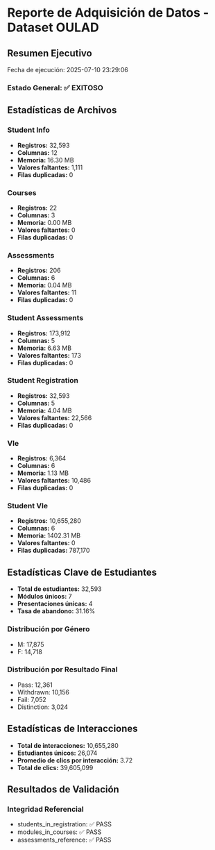 # Reporte de Adquisición de Datos - Dataset OULAD

## Resumen Ejecutivo

Fecha de ejecución: 2025-07-10 23:29:06

### Estado General: ✅ EXITOSO

## Estadísticas de Archivos


### Student Info
- **Registros:** 32,593
- **Columnas:** 12
- **Memoria:** 16.30 MB
- **Valores faltantes:** 1,111
- **Filas duplicadas:** 0


### Courses
- **Registros:** 22
- **Columnas:** 3
- **Memoria:** 0.00 MB
- **Valores faltantes:** 0
- **Filas duplicadas:** 0


### Assessments
- **Registros:** 206
- **Columnas:** 6
- **Memoria:** 0.04 MB
- **Valores faltantes:** 11
- **Filas duplicadas:** 0


### Student Assessments
- **Registros:** 173,912
- **Columnas:** 5
- **Memoria:** 6.63 MB
- **Valores faltantes:** 173
- **Filas duplicadas:** 0


### Student Registration
- **Registros:** 32,593
- **Columnas:** 5
- **Memoria:** 4.04 MB
- **Valores faltantes:** 22,566
- **Filas duplicadas:** 0


### Vle
- **Registros:** 6,364
- **Columnas:** 6
- **Memoria:** 1.13 MB
- **Valores faltantes:** 10,486
- **Filas duplicadas:** 0


### Student Vle
- **Registros:** 10,655,280
- **Columnas:** 6
- **Memoria:** 1402.31 MB
- **Valores faltantes:** 0
- **Filas duplicadas:** 787,170


## Estadísticas Clave de Estudiantes

- **Total de estudiantes:** 32,593
- **Módulos únicos:** 7
- **Presentaciones únicas:** 4
- **Tasa de abandono:** 31.16%

### Distribución por Género
- M: 17,875
- F: 14,718

### Distribución por Resultado Final
- Pass: 12,361
- Withdrawn: 10,156
- Fail: 7,052
- Distinction: 3,024

## Estadísticas de Interacciones

- **Total de interacciones:** 10,655,280
- **Estudiantes únicos:** 26,074
- **Promedio de clics por interacción:** 3.72
- **Total de clics:** 39,605,099


## Resultados de Validación

### Integridad Referencial
- students_in_registration: ✅ PASS
- modules_in_courses: ✅ PASS
- assessments_reference: ✅ PASS

